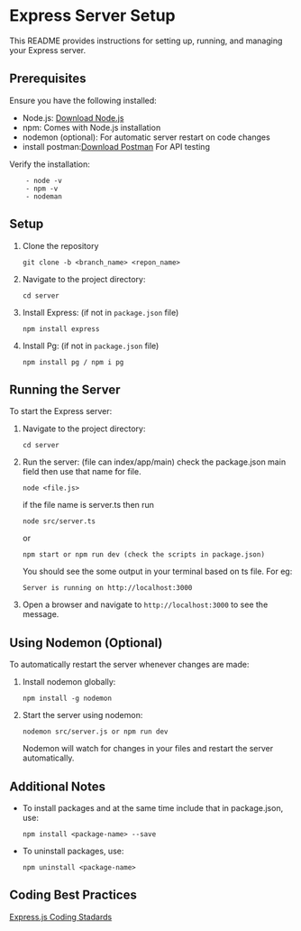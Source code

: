# Express Server Setup

This README provides instructions for setting up, running, and managing your Express server.

## Prerequisites

Ensure you have the following installed:
- Node.js: [Download Node.js](https://nodejs.org/)
- npm: Comes with Node.js installation
- nodemon (optional): For automatic server restart on code changes
- install postman:[Download Postman](https://www.postman.com/downloads/) For API testing 

Verify the installation:
```
    - node -v
    - npm -v
    - nodeman
```

## Setup

1. Clone the repository 
   ```
   git clone -b <branch_name> <repon_name>

   ```
2.  Navigate to the project directory:
    ```
    cd server
    ```
3. Install Express: (if not in `package.json` file)
   ```
   npm install express
   ```
4. Install Pg: (if not in `package.json` file)

    ```
    npm install pg / npm i pg

    ```
## Running the Server

To start the Express server:

1. Navigate to the project directory:
   ```
   cd server
   ```

2. Run the server: (file can index/app/main) check the package.json main field then use that name for file. 
   ```
   node <file.js>

   ```
   if the file name is server.ts then run 
   ```
   node src/server.ts

   ```
      or    

      ```
      npm start or npm run dev (check the scripts in package.json)
      ```
   You should see the some output in your terminal based on ts file. For eg:
   ```
   Server is running on http://localhost:3000
   ```

3. Open a browser and navigate to `http://localhost:3000` to see the message.

## Using Nodemon (Optional)

To automatically restart the server whenever changes are made:

1. Install nodemon globally:
   ```
   npm install -g nodemon
   ```

2. Start the server using nodemon:
   ```
   nodemon src/server.js or npm run dev
   ```
   Nodemon will watch for changes in your files and restart the server automatically.

## Additional Notes

- To install packages and at the same time include that in package.json, use:
  ```
  npm install <package-name> --save
  ```

- To uninstall packages, use:
  ```
  npm uninstall <package-name>
  ```

## Coding Best Practices
[Express.js Coding Stadards](https://eng-git.canterbury.ac.nz/cosc680-2024/cosc680-2024-project/-/wikis/Coding-Style-Guidelines/Express.js-Coding-Standards-)
